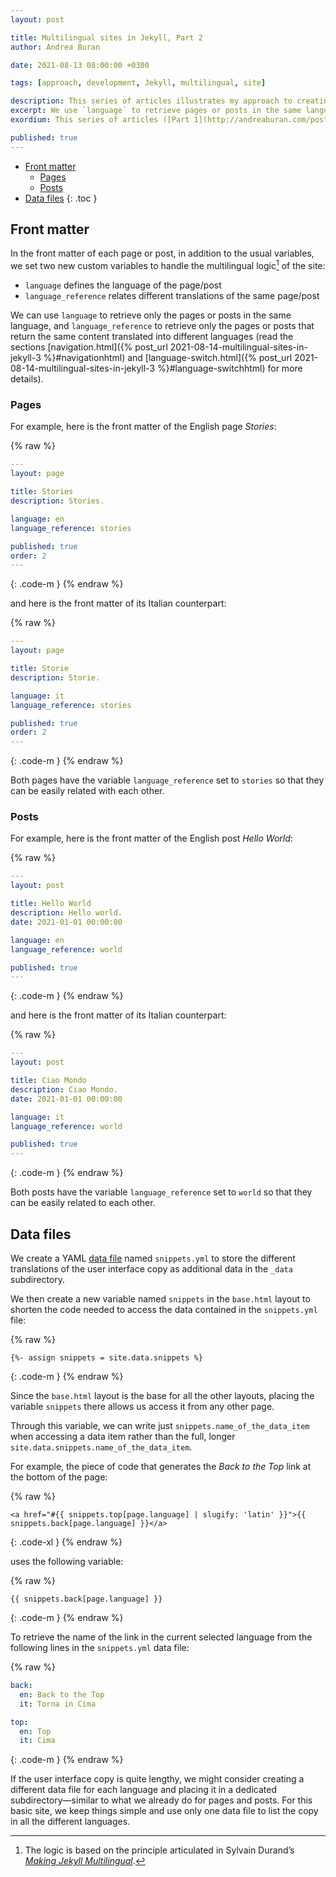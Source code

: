 ```yaml
---
layout: post

title: Multilingual sites in Jekyll, Part 2
author: Andrea Buran

date: 2021-08-13 08:00:00 +0300

tags: [approach, development, Jekyll, multilingual, site]

description: This series of articles illustrates my approach to creating a multilingual site in Jekyll.
excerpt: We use `language` to retrieve pages or posts in the same language and `language_reference` to retrieve pages or posts with the same content translated into different languages.
exordium: This series of articles ([Part 1](http://andreaburan.com/post/multilingual-sites-in-jekyll.html), [Part 2](http://andreaburan.com/post/multilingual-sites-in-jekyll-2.html), [Part 3](http://andreaburan.com/post/multilingual-sites-in-jekyll-3.html), [Part 4](http://andreaburan.com/post/multilingual-sites-in-jekyll-4.html)) and this [basic *GitHub Pages* site](https://ranbureand.github.io/multilingual-experiment/) illustrate my approach to creating a multilingual site in *[Jekyll](https://jekyllrb.com/ "Jekyll")*.

published: true
---
```


+ [Front matter](#front-matter)
  + [Pages](#pages)
  + [Posts](#posts)
+ [Data files](#data-files)
{: .toc }

## Front matter

In the front matter of each page or post, in addition to the usual variables, we set two new custom variables to handle the multilingual logic[^logic] of the site:

+ `language` defines the language of the page/post
+ `language_reference` relates different translations of the same page/post

We can use `language` to retrieve only the pages or posts in the same language, and `language_reference` to retrieve only the pages or posts that return the same content translated into different languages (read the sections [navigation.html]({% post_url 2021-08-14-multilingual-sites-in-jekyll-3 %}#navigationhtml) and [language-switch.html]({% post_url 2021-08-14-multilingual-sites-in-jekyll-3 %}#language-switchhtml) for more details).

### Pages

For example, here is the front matter of the English page *Stories*:

{% raw %}
``` yaml
---
layout: page

title: Stories
description: Stories.

language: en
language_reference: stories

published: true
order: 2
---
```
{: .code-m }
{% endraw %}

and here is the front matter of its Italian counterpart:

{% raw %}
``` yaml
---
layout: page

title: Storie
description: Storie.

language: it
language_reference: stories

published: true
order: 2
---
```
{: .code-m }
{% endraw %}

Both pages have the variable `language_reference` set to `stories` so that they can be easily related with each other.

### Posts

For example, here is the front matter of the English post *Hello World*:

{% raw %}
``` yaml
---
layout: post

title: Hello World
description: Hello world.
date: 2021-01-01 00:00:00

language: en
language_reference: world

published: true
---
```
{: .code-m }
{% endraw %}

and here is the front matter of its Italian counterpart:

{% raw %}
``` yaml
---
layout: post

title: Ciao Mondo
description: Ciao Mondo.
date: 2021-01-01 00:00:00

language: it
language_reference: world

published: true
---
```
{: .code-m }
{% endraw %}

Both posts have the variable `language_reference` set to `world` so that they can be easily related to each other.

## Data files

We create a YAML [data file](https://jekyllrb.com/docs/datafiles/ "Data Files") named `snippets.yml` to store the different translations of the user interface copy as additional data in the `_data` subdirectory.

We then create a new variable named `snippets` in the `base.html` layout to shorten the code needed to access the data contained in the `snippets.yml` file:

{% raw %}
``` liquid
{%- assign snippets = site.data.snippets %}
```
{: .code-m }
{% endraw %}

Since the `base.html` layout is the base for all the other layouts, placing the variable `snippets` there allows us access it from any other page.

Through this variable, we can write just `snippets.name_of_the_data_item` when accessing a data item rather than the full, longer `site.data.snippets.name_of_the_data_item`.

For example, the piece of code that generates the *Back to the Top* link at the bottom of the page:

{% raw %}
``` liquid
<a href="#{{ snippets.top[page.language] | slugify: 'latin' }}">{{ snippets.back[page.language] }}</a>
```
{: .code-xl }
{% endraw %}

uses the following variable:

{% raw %}
``` liquid
{{ snippets.back[page.language] }}
```
{: .code-m }
{% endraw %}

To retrieve the name of the link in the current selected language from the following lines in the `snippets.yml` data file:

{% raw %}
``` yaml
back:
  en: Back to the Top
  it: Torna in Cima

top:
  en: Top
  it: Cima
```
{: .code-m }
{% endraw %}

If the user interface copy is quite lengthy, we might consider creating a different data file for each language and placing it in a dedicated subdirectory—similar to what we already do for pages and posts. For this basic site, we keep things simple and use only one data file to list the copy in all the different languages.

[^logic]:
    The logic is based on the principle articulated in Sylvain Durand’s *[Making Jekyll Multilingual](https://sylvaindurand.org/making-jekyll-multilingual/#principle "Making Jekyll
Multilingual")*.
